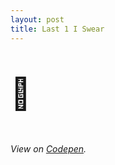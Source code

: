 ```yaml
---
layout: post
title: Last 1 I Swear
---
```

<div class="marquee-box">
  <div class="marquee">  
    <p style="font-size: 50px;">
    👻
    </p>
  </div>
</div>

*View on [Codepen](https://codepen.io/jingyufanclub/pen/RZVvex).*
